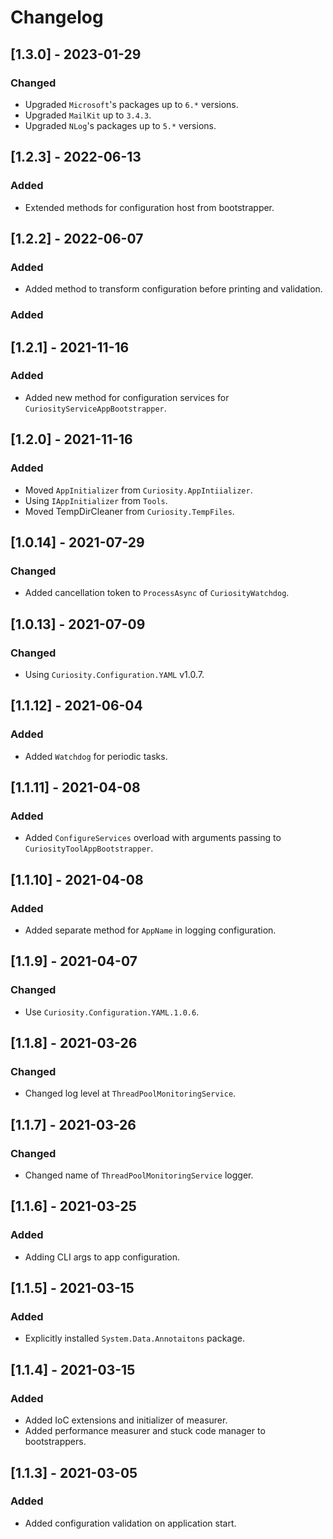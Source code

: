 # Changelog

## [1.3.0] - 2023-01-29

### Changed

- Upgraded `Microsoft`'s packages up to `6.*` versions.
- Upgraded `MailKit` up to `3.4.3`.
- Upgraded `NLog`'s packages up to `5.*` versions.

## [1.2.3] - 2022-06-13

### Added

- Extended methods for configuration host from bootstrapper.

## [1.2.2] - 2022-06-07

### Added

- Added method to transform configuration before printing and validation.

### Added

## [1.2.1] - 2021-11-16

### Added

- Added new method for configuration services for `CuriosityServiceAppBootstrapper`.

## [1.2.0] - 2021-11-16

### Added

- Moved `AppInitializer` from `Curiosity.AppIntiializer`.
- Using `IAppInitializer` from `Tools`.
- Moved TempDirCleaner from `Curiosity.TempFiles`.

## [1.0.14] - 2021-07-29

### Changed

- Added cancellation token to `ProcessAsync` of `CuriosityWatchdog`.

## [1.0.13] - 2021-07-09

### Changed

- Using `Curiosity.Configuration.YAML` v1.0.7.

## [1.1.12] - 2021-06-04

### Added

- Added `Watchdog` for periodic tasks.

## [1.1.11] - 2021-04-08

### Added

- Added `ConfigureServices` overload with arguments passing to `CuriosityToolAppBootstrapper`.

## [1.1.10] - 2021-04-08

### Added

- Added separate method for `AppName` in logging configuration.

## [1.1.9] - 2021-04-07

### Changed

- Use `Curiosity.Configuration.YAML.1.0.6`.

## [1.1.8] - 2021-03-26

### Changed 

- Changed log level at `ThreadPoolMonitoringService`.

## [1.1.7] - 2021-03-26

### Changed 

- Changed name of `ThreadPoolMonitoringService` logger.

## [1.1.6] - 2021-03-25

### Added 

- Adding CLI args to app configuration.

## [1.1.5] - 2021-03-15

### Added 

- Explicitly installed `System.Data.Annotaitons` package.

## [1.1.4] - 2021-03-15

### Added 

- Added IoC extensions and initializer of measurer.
- Added performance measurer and stuck code manager to bootstrappers.

## [1.1.3] - 2021-03-05

### Added 

- Added configuration validation on application start.
